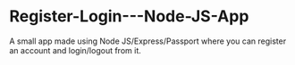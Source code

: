 # Register-Login---Node-JS-App
A small app made using Node JS/Express/Passport where you can register an account and login/logout from it.
